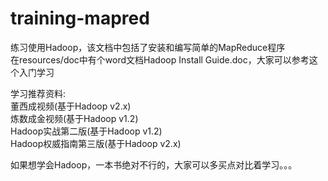 # training-mapred
练习使用Hadoop，该文档中包括了安装和编写简单的MapReduce程序<br>
在resources/doc中有个word文档Hadoop Install Guide.doc，大家可以参考这个入门学习<br>

学习推荐资料:<br>
董西成视频(基于Hadoop v2.x)<br>
炼数成金视频(基于Hadoop v1.2)<br>
Hadoop实战第二版(基于Hadoop v1.2)<br>
Hadoop权威指南第三版(基于Hadoop v2.x)<br>

如果想学会Hadoop，一本书绝对不行的，大家可以多买点对比着学习。。。

